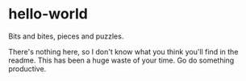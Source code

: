 # hello-world
Bits and bites, pieces and puzzles.

There's nothing here, so I don't know what you think you'll find in the readme. This has been a huge waste of your time. Go do something productive.

